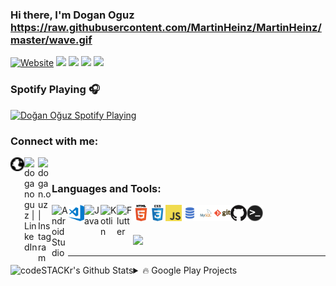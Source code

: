 
### Hi there, I'm Dogan Oguz https://raw.githubusercontent.com/MartinHeinz/MartinHeinz/master/wave.gif

[![Website](https://i.hizliresim.com/ndsPZI.png)](https://doganoguz.com/) <img width="29px" src="https://upload.wikimedia.org/wikipedia/commons/thumb/8/82/Android_logo_2019.svg/1173px-Android_logo_2019.svg.png" />
<img width="29px" src="https://cdn.worldvectorlogo.com/logos/flutter-logo.svg" /> 
<img width="29px" src="https://img.icons8.com/color/452/firebase.png" />
<img width="29px" src="https://cdn.worldvectorlogo.com/logos/google-admob.svg" />
### Spotify Playing 🎧
[<img src="https://now-playing-codestackr.vercel.app/api/spotify-playing" alt="Doğan Oğuz Spotify Playing" width="350" />](https://open.spotify.com/embed/track/3xgK660fsZH7ZDcOMfIdfB)

### Connect with me:

[<img align="left" alt="doganoguzCOM" width="22px" src="https://raw.githubusercontent.com/iconic/open-iconic/master/svg/globe.svg" />][website] 
[<img align="left" alt="doganoguz | LinkedIn" width="22px" src="https://cdn.jsdelivr.net/npm/simple-icons@v3/icons/linkedin.svg" />][linkedin]
[<img align="left" alt="dogan.ouz | Instagram" width="22px" src="https://cdn.jsdelivr.net/npm/simple-icons@v3/icons/instagram.svg" />][instagram]

<br />

### Languages and Tools:
<img align="left" alt="Android Studio" width="26px" src="https://himesegitim.com/files/urunler/android-studio-egitimi_1586210759.png" />

<img align="left" alt="Visual Studio Code" width="26px" src="https://raw.githubusercontent.com/github/explore/80688e429a7d4ef2fca1e82350fe8e3517d3494d/topics/visual-studio-code/visual-studio-code.png" />

<img align="left" alt="Java" width="26px" src="https://i.pinimg.com/originals/e9/94/61/e99461fdd5b3db8bdb3081d8acf5e524.png" />
<img align="left" alt="Kotlin" width="26px" src="https://upload.wikimedia.org/wikipedia/commons/thumb/7/74/Kotlin-logo.svg/1024px-Kotlin-logo.svg.png" />
<img align="left" alt="Flutter" width="26px" src="https://cdn.worldvectorlogo.com/logos/flutter-logo.svg" />

<img align="left" alt="HTML5" width="26px" src="https://raw.githubusercontent.com/github/explore/80688e429a7d4ef2fca1e82350fe8e3517d3494d/topics/html/html.png" />
<img align="left" alt="CSS3" width="26px" src="https://raw.githubusercontent.com/github/explore/80688e429a7d4ef2fca1e82350fe8e3517d3494d/topics/css/css.png" />
<img align="left" alt="JavaScript" width="26px" src="https://raw.githubusercontent.com/github/explore/80688e429a7d4ef2fca1e82350fe8e3517d3494d/topics/javascript/javascript.png" />

<img align="left" alt="SQL" width="26px" src="https://raw.githubusercontent.com/github/explore/80688e429a7d4ef2fca1e82350fe8e3517d3494d/topics/sql/sql.png" />
<img align="left" alt="MySQL" width="26px" src="https://raw.githubusercontent.com/github/explore/80688e429a7d4ef2fca1e82350fe8e3517d3494d/topics/mysql/mysql.png" />
<img align="left" alt="Git" width="26px" src="https://raw.githubusercontent.com/github/explore/80688e429a7d4ef2fca1e82350fe8e3517d3494d/topics/git/git.png" />
<img align="left" alt="GitHub" width="26px" src="https://raw.githubusercontent.com/github/explore/78df643247d429f6cc873026c0622819ad797942/topics/github/github.png" />
<img align="left" alt="Terminal" width="26px" src="https://raw.githubusercontent.com/github/explore/80688e429a7d4ef2fca1e82350fe8e3517d3494d/topics/terminal/terminal.png" />

<br />
<br />  

![](https://komarev.com/ghpvc/?username=doganoguz&style=flat-square)

--- 

<img align="left" alt="codeSTACKr's Github Stats" src="https://github-readme-stats.codestackr.vercel.app/api?username=doganoguz&show_icons=true&hide_border=true" />


<details>
  <summary>🔥  Google Play Projects</summary>
  
<!--START_SECTION:activity-->
🌍 [Google Play Dev. Profile](https://play.google.com/store/apps/dev?id=8686341603030191209) 
 
Popular Projects. 💯
1. ⚡ ️[Fenomen Wallpaper](https://play.google.com/store/apps/details?id=com.doganoguz.tictocwallpaper)
2. ❤️ [iHeart](https://play.google.com/store/apps/details?id=com.doganoguz.iheart) 
3. 🔎 [Yerli Malı Sorgula](https://play.google.com/store/apps/details?id=com.doganoguz.yerlimali) 

<!--END_SECTION:activity-->
 
</details>

[website]: https://doganoguz.com/
[linkedin]: https://www.linkedin.com/in/do%C4%9Fan-o%C4%9Fuz-4b3970118/
[instagram]: https://www.instagram.com/dogan.ouz/
[twitter]: https://twitter.com/doganouz 

